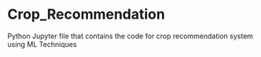 # Crop_Recommendation

Python Jupyter file that contains the code for crop recommendation system using ML Techniques
